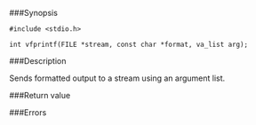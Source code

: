 ###Synopsis

`#include <stdio.h>`

`int vfprintf(FILE *stream, const char *format, va_list arg);`

###Description

Sends formatted output to a stream using an argument list.

###Return value

###Errors